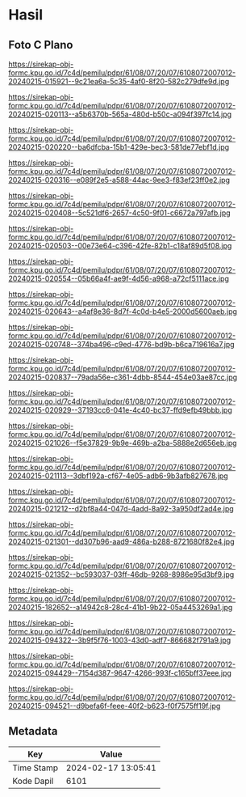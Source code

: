 # Hasil

## Foto C Plano

https://sirekap-obj-formc.kpu.go.id/7c4d/pemilu/pdpr/61/08/07/20/07/6108072007012-20240215-015921--9c21ea6a-5c35-4af0-8f20-582c279dfe9d.jpg

https://sirekap-obj-formc.kpu.go.id/7c4d/pemilu/pdpr/61/08/07/20/07/6108072007012-20240215-020113--a5b6370b-565a-480d-b50c-a094f397fc14.jpg

https://sirekap-obj-formc.kpu.go.id/7c4d/pemilu/pdpr/61/08/07/20/07/6108072007012-20240215-020220--ba6dfcba-15b1-429e-bec3-581de77ebf1d.jpg

https://sirekap-obj-formc.kpu.go.id/7c4d/pemilu/pdpr/61/08/07/20/07/6108072007012-20240215-020316--e089f2e5-a588-44ac-9ee3-f83ef23ff0e2.jpg

https://sirekap-obj-formc.kpu.go.id/7c4d/pemilu/pdpr/61/08/07/20/07/6108072007012-20240215-020408--5c521df6-2657-4c50-9f01-c6672a797afb.jpg

https://sirekap-obj-formc.kpu.go.id/7c4d/pemilu/pdpr/61/08/07/20/07/6108072007012-20240215-020503--00e73e64-c396-42fe-82b1-c18af89d5f08.jpg

https://sirekap-obj-formc.kpu.go.id/7c4d/pemilu/pdpr/61/08/07/20/07/6108072007012-20240215-020554--05b66a4f-ae9f-4d56-a968-a72cf5111ace.jpg

https://sirekap-obj-formc.kpu.go.id/7c4d/pemilu/pdpr/61/08/07/20/07/6108072007012-20240215-020643--a4af8e36-8d7f-4c0d-b4e5-2000d5600aeb.jpg

https://sirekap-obj-formc.kpu.go.id/7c4d/pemilu/pdpr/61/08/07/20/07/6108072007012-20240215-020748--374ba496-c9ed-4776-bd9b-b6ca719616a7.jpg

https://sirekap-obj-formc.kpu.go.id/7c4d/pemilu/pdpr/61/08/07/20/07/6108072007012-20240215-020837--79ada56e-c361-4dbb-8544-454e03ae87cc.jpg

https://sirekap-obj-formc.kpu.go.id/7c4d/pemilu/pdpr/61/08/07/20/07/6108072007012-20240215-020929--37193cc6-041e-4c40-bc37-ffd9efb49bbb.jpg

https://sirekap-obj-formc.kpu.go.id/7c4d/pemilu/pdpr/61/08/07/20/07/6108072007012-20240215-021026--f5e37829-9b9e-469b-a2ba-5888e2d656eb.jpg

https://sirekap-obj-formc.kpu.go.id/7c4d/pemilu/pdpr/61/08/07/20/07/6108072007012-20240215-021113--3dbf192a-cf67-4e05-adb6-9b3afb827678.jpg

https://sirekap-obj-formc.kpu.go.id/7c4d/pemilu/pdpr/61/08/07/20/07/6108072007012-20240215-021212--d2bf8a44-047d-4add-8a92-3a950df2ad4e.jpg

https://sirekap-obj-formc.kpu.go.id/7c4d/pemilu/pdpr/61/08/07/20/07/6108072007012-20240215-021301--dd307b96-aad9-486a-b288-8721680f82e4.jpg

https://sirekap-obj-formc.kpu.go.id/7c4d/pemilu/pdpr/61/08/07/20/07/6108072007012-20240215-021352--bc593037-03ff-46db-9268-8986e95d3bf9.jpg

https://sirekap-obj-formc.kpu.go.id/7c4d/pemilu/pdpr/61/08/07/20/07/6108072007012-20240215-182652--a14942c8-28c4-41b1-9b22-05a4453269a1.jpg

https://sirekap-obj-formc.kpu.go.id/7c4d/pemilu/pdpr/61/08/07/20/07/6108072007012-20240215-094322--3b9f5f76-1003-43d0-adf7-866682f791a9.jpg

https://sirekap-obj-formc.kpu.go.id/7c4d/pemilu/pdpr/61/08/07/20/07/6108072007012-20240215-094429--7154d387-9647-4266-993f-c165bff37eee.jpg

https://sirekap-obj-formc.kpu.go.id/7c4d/pemilu/pdpr/61/08/07/20/07/6108072007012-20240215-094521--d9befa6f-feee-40f2-b623-f0f7575ff19f.jpg


## Metadata

| Key        | Value               |
| ---------- | ------------------- |
| Time Stamp | 2024-02-17 13:05:41 |
| Kode Dapil | 6101                |



